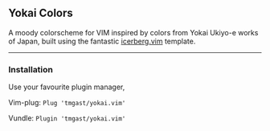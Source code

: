 ## Yokai Colors

A moody colorscheme for VIM inspired by colors from Yokai Ukiyo-e works of Japan, built using the fantastic [icerberg.vim](https://github.com/cocopon/iceberg.vim) template.

------

### Installation

Use your favourite plugin manager,

Vim-plug: `Plug 'tmgast/yokai.vim'`

Vundle: `Plugin 'tmgast/yokai.vim'`



